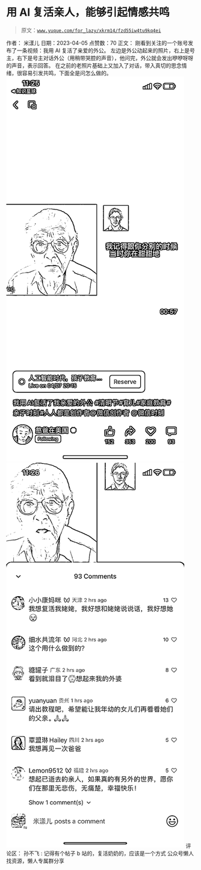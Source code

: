 # 用 AI 复活亲人，能够引起情感共鸣

> 原文：[`www.yuque.com/for_lazy/xkrm14/fzd55iw4tu9kq4ei`](https://www.yuque.com/for_lazy/xkrm14/fzd55iw4tu9kq4ei)

<ne-p id="u64995411" data-lake-id="u64995411">作者： 米漾儿</ne-p> <ne-p id="u3326e6a6" data-lake-id="u3326e6a6">日期：2023-04-05</ne-p> <ne-p id="u5193e840" data-lake-id="u5193e840">点赞数：70</ne-p> <ne-hole id="ua674a4fc" data-lake-id="ua674a4fc"><ne-card data-card-name="hr" data-card-type="block" id="dV9vY" data-event-boundary="card"><ne-p id="u2fb84c4d" data-lake-id="u2fb84c4d">正文：</ne-p> <ne-p id="u96004b41" data-lake-id="u96004b41">刚看到关注的一个账号发布了一条视频：我用 AI 复活了亲爱的外公。 左边是外公动起来的照片，右上是号主，右下是号主对话外公（用稍带哭腔的声音），他问完，外公就会发出咿咿呀呀的声音，表示回答。 在之前的老照片基础上又加入了对话，带入真切的思念情绪，很容易引发共鸣，下面全是问怎么做的。</ne-p> <ne-p id="u555153a3" data-lake-id="u555153a3"><ne-card data-card-name="image" data-card-type="inline" id="UIKZ7" data-event-boundary="card">![](img/01179680a361113165d9e543d0eebb60.png)</ne-card></ne-p> <ne-p id="u80e0e240" data-lake-id="u80e0e240"><ne-card data-card-name="image" data-card-type="inline" id="vhJmz" data-event-boundary="card">![](img/0adb4fd02a430d25dc01c58868f84b75.png)</ne-card></ne-p> <ne-hole id="u18f9d328" data-lake-id="u18f9d328"><ne-card data-card-name="hr" data-card-type="block" id="VtSOB" data-event-boundary="card"><ne-p id="u36597336" data-lake-id="u36597336">评论区：</ne-p> <ne-p id="u6f58ac56" data-lake-id="u6f58ac56">孙不飞 : 记得有个帖子 b 站的，复活奶奶的，应该是一个方式</ne-p> <ne-hole id="u876c97b0" data-lake-id="u876c97b0"><ne-card data-card-name="hr" data-card-type="block" id="DQY6s" data-event-boundary="card"><ne-p id="u02d91c27" data-lake-id="u02d91c27">公众号懒人找资源，懒人专属群分享</ne-p></ne-card></ne-hole></ne-card></ne-hole></ne-card></ne-hole>
